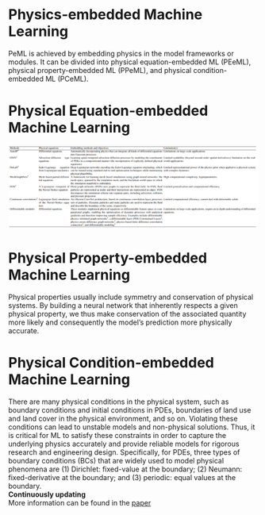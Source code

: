 # Physics-embedded Machine Learning
PeML is achieved by embedding physics in the model frameworks or modules. It can be divided into physical equation-embedded ML (PEeML), physical property-embedded ML (PPeML), and physical condition-embedded ML (PCeML). 
# Physical Equation-embedded Machine Learning
![image](https://github.com/HydroPML/PaML_PeML/blob/main/Table5.png)
# Physical Property-embedded Machine Learning
Physical properties usually include symmetry and conservation of physical systems. By building a neural network that inherently respects a given physical property, we thus make conservation of the associated quantity more likely and consequently the model’s prediction more physically accurate. 
# Physical Condition-embedded Machine Learning
There are many physical conditions in the physical system, such as boundary conditions and initial conditions in PDEs, boundaries of land use and land cover in the physical environment, and so on. Violating these conditions can lead to unstable models and non-physical solutions. Thus, it is critical for ML to satisfy these constraints in order to capture the underlying physics accurately and provide reliable models for rigorous research and engineering design. Specifically, for PDEs, three types of boundary conditions (BCs) that are widely used to model physical phenomena are (1) Dirichlet: fixed-value at the boundary; (2) Neumann: fixed-derivative at the boundary; and (3) periodic: equal values at the boundary.  
**Continuously updating**   
More information can be found in the [paper](https://arxiv.org/abs/2310.05227)  

